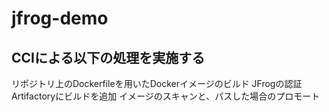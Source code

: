 # jfrog-demo

## CCIによる以下の処理を実施する

リポジトリ上のDockerfileを用いたDockerイメージのビルド
JFrogの認証
Artifactoryにビルドを追加
イメージのスキャンと、パスした場合のプロモート

